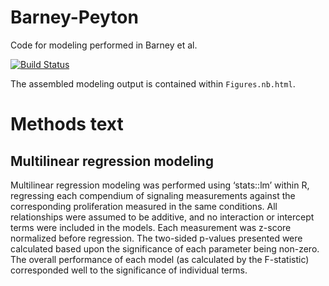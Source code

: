 # Barney-Peyton

Code for modeling performed in Barney et al.

[![Build Status](https://travis-ci.org/meyer-lab/Barney-Peyton.svg?branch=master)](https://travis-ci.org/meyer-lab/Barney-Peyton)

The assembled modeling output is contained within `Figures.nb.html`.




# Methods text

## Multilinear regression modeling

Multilinear regression modeling was performed using ‘stats::lm’ within R, regressing each compendium of signaling measurements against the corresponding proliferation measured in the same conditions. All relationships were assumed to be additive, and no interaction or intercept terms were included in the models. Each measurement was z-score normalized before regression. The two-sided p-values presented were calculated based upon the significance of each parameter being non-zero. The overall performance of each model (as calculated by the F-statistic) corresponded well to the significance of individual terms.
